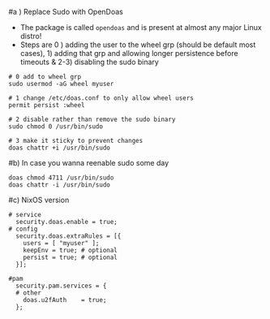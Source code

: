 #a ) Replace Sudo with OpenDoas

- The package is called `opendoas` and is present at almost any major Linux distro!
- Steps are 0 ) adding the user to the wheel grp (should be default most cases), 1) adding that grp and allowing longer persistence before timeouts & 2-3) disabling the sudo binary
```
# 0 add to wheel grp
sudo usermod -aG wheel myuser

# 1 change /etc/doas.conf to only allow wheel users
permit persist :wheel

# 2 disable rather than remove the sudo binary
sudo chmod 0 /usr/bin/sudo

# 3 make it sticky to prevent changes
doas chattr +i /usr/bin/sudo
```

#b) In case you wanna reenable sudo some day
```
doas chmod 4711 /usr/bin/sudo
doas chattr -i /usr/bin/sudo
```

#c) NixOS version

```
# service
  security.doas.enable = true;
# config 
  security.doas.extraRules = [{
    users = [ "myuser" ];
    keepEnv = true; # optional
    persist = true; # optional
  }];

#pam
  security.pam.services = {
  # other
    doas.u2fAuth    = true;    
  };

``` 
